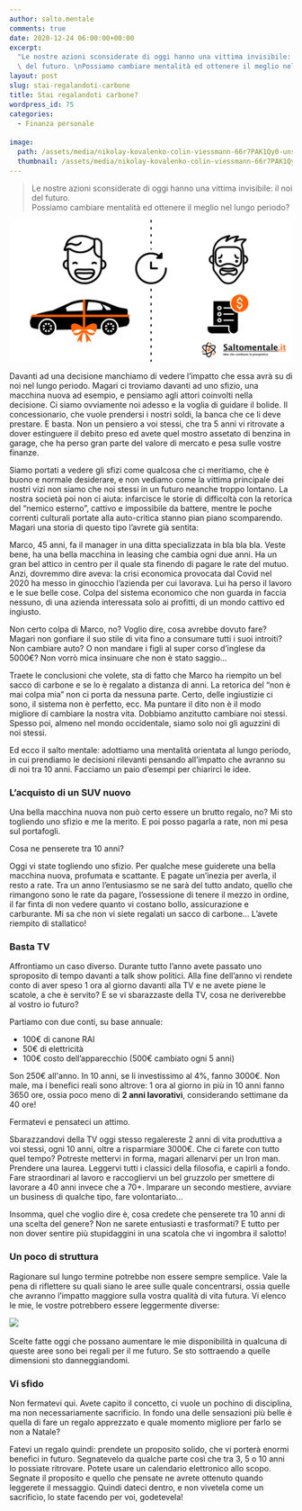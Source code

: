 ```yaml
---
author: salto.mentale
comments: true
date: 2020-12-24 06:00:00+00:00
excerpt:
  "Le nostre azioni sconsiderate di oggi hanno una vittima invisibile: il noi\
  \ del futuro. \nPossiamo cambiare mentalità ed ottenere il meglio nel lungo periodo?"
layout: post
slug: stai-regalandoti-carbone
title: Stai regalandoti carbone?
wordpress_id: 75
categories:
  - Finanza personale

image:
  path: /assets/media/nikolay-kovalenko-colin-viessmann-66r7PAK1Qy0-unsplash-1.jpg
  thumbnail: /assets/media/nikolay-kovalenko-colin-viessmann-66r7PAK1Qy0-unsplash-1.jpg
---
```


> Le nostre azioni sconsiderate di oggi hanno una vittima invisibile: il noi del futuro.   
Possiamo cambiare mentalità ed ottenere il meglio nel lungo periodo?


![](/assets/media/Stai-regalandoti-carbone.png)

Davanti ad una decisione manchiamo di vedere l’impatto che essa avrà su di noi nel lungo periodo. Magari ci troviamo davanti ad uno sfizio, una macchina nuova ad esempio, e pensiamo agli attori coinvolti nella decisione. Ci siamo ovviamente noi adesso e la voglia di guidare il bolide. Il concessionario, che vuole prendersi i nostri soldi, la banca che ce li deve prestare. E basta. Non un pensiero a voi stessi, che tra 5 anni vi ritrovate a dover estinguere il debito preso ed avete quel mostro assetato di benzina in garage, che ha perso gran parte del valore di mercato e pesa sulle vostre finanze.

Siamo portati a vedere gli sfizi come qualcosa che ci meritiamo, che è buono e normale desiderare, e non vediamo come la vittima principale dei nostri vizi non siamo che noi stessi in un futuro neanche troppo lontano. La nostra società poi non ci aiuta: infarcisce le storie di difficoltà con la retorica del “nemico esterno”, cattivo e impossibile da battere, mentre le poche correnti culturali portate alla auto-critica stanno pian piano scomparendo. Magari una storia di questo tipo l’avrete già sentita:

Marco, 45 anni, fa il manager in una ditta specializzata in bla bla bla. Veste bene, ha una bella macchina in leasing che cambia ogni due anni. Ha un gran bel attico in centro per il quale sta finendo di pagare le rate del mutuo. Anzi, dovremmo dire aveva: la crisi economica provocata dal Covid nel 2020 ha messo in ginocchio l’azienda per cui lavorava. Lui ha perso il lavoro e le sue belle cose. Colpa del sistema economico che non guarda in faccia nessuno, di una azienda interessata solo ai profitti, di un mondo cattivo ed ingiusto.

Non certo colpa di Marco, no? Voglio dire, cosa avrebbe dovuto fare? Magari non gonfiare il suo stile di vita fino a consumare tutti i suoi introiti? Non cambiare auto? O non mandare i figli al super corso d’inglese da 5000€? Non vorrò mica insinuare che non è stato saggio...

Traete le conclusioni che volete, sta di fatto che Marco ha riempito un bel sacco di carbone e se lo è regalato a distanza di anni. La retorica del “non è mai colpa mia” non ci porta da nessuna parte. Certo, delle ingiustizie ci sono, il sistema non è perfetto, ecc. Ma puntare il dito non è il modo migliore di cambiare la nostra vita. Dobbiamo anzitutto cambiare noi stessi. Spesso poi, almeno nel mondo occidentale, siamo solo noi gli aguzzini di noi stessi.

Ed ecco il salto mentale: adottiamo una mentalità orientata al lungo periodo, in cui prendiamo le decisioni rilevanti pensando all’impatto che avranno su di noi tra 10 anni. Facciamo un paio d’esempi per chiarirci le idee.

### L’acquisto di un SUV nuovo

Una bella macchina nuova non può certo essere un brutto regalo, no? Mi sto togliendo uno sfizio e me la merito. E poi posso pagarla a rate, non mi pesa sul portafogli.

Cosa ne penserete tra 10 anni?

Oggi vi state togliendo uno sfizio. Per qualche mese guiderete una bella macchina nuova, profumata e scattante. E pagate un’inezia per averla, il resto a rate. Tra un anno l’entusiasmo se ne sarà del tutto andato, quello che rimangono sono le rate da pagare, l’ossessione di tenere il mezzo in ordine, il far finta di non vedere quanto vi costano bollo, assicurazione e carburante. Mi sa che non vi siete regalati un sacco di carbone… L’avete riempito di stallatico!

### Basta TV

Affrontiamo un caso diverso. Durante tutto l’anno avete passato uno sproposito di tempo davanti a talk show politici. Alla fine dell’anno vi rendete conto di aver speso 1 ora al giorno davanti alla TV e ne avete piene le scatole, a che è servito? E se vi sbarazzaste della TV, cosa ne deriverebbe al vostro io futuro?

Partiamo con due conti, su base annuale:

- 100€ di canone RAI
- 50€ di elettricità
- 100€ costo dell’apparecchio (500€ cambiato ogni 5 anni)

Son 250€ all'anno. In 10 anni, se li investissimo al 4%, fanno 3000€. Non male, ma i benefici reali sono altrove: 1 ora al giorno in più in 10 anni fanno 3650 ore, ossia poco meno di **2 anni lavorativi**, considerando settimane da 40 ore!

Fermatevi e pensateci un attimo.

Sbarazzandovi della TV oggi stesso regalereste 2 anni di vita produttiva a voi stessi, ogni 10 anni, oltre a risparmiare 3000€. Che ci farete con tutto quel tempo? Potreste mettervi in forma, magari allenarvi per un Iron man. Prendere una laurea. Leggervi tutti i classici della filosofia, e capirli a fondo. Fare straordinari al lavoro e raccogliervi un bel gruzzolo per smettere di lavorare a 40 anni invece che a 70+. Imparare un secondo mestiere, avviare un business di qualche tipo, fare volontariato…

Insomma, quel che voglio dire è, cosa credete che penserete tra 10 anni di una scelta del genere? Non ne sarete entusiasti e trasformati? E tutto per non dover sentire più stupidaggini in una scatola che vi ingombra il salotto!

### Un poco di struttura

Ragionare sul lungo termine potrebbe non essere sempre semplice. Vale la pena di riflettere su quali siano le aree sulle quale concentrarsi, ossia quelle che avranno l’impatto maggiore sulla vostra qualità di vita futura. Vi elenco le mie, le vostre potrebbero essere leggermente diverse:

![](/assets/media/Stai-regalandoti-carbone-–-Categorie.png)

Scelte fatte oggi che possano aumentare le mie disponibilità in qualcuna di queste aree sono bei regali per il me futuro. Se sto sottraendo a quelle dimensioni sto danneggiandomi.

### Vi sfido

Non fermatevi qui. Avete capito il concetto, ci vuole un pochino di disciplina, ma non necessariamente sacrificio. In fondo una delle sensazioni più belle è quella di fare un regalo apprezzato e quale momento migliore per farlo se non a Natale?

Fatevi un regalo quindi: prendete un proposito solido, che vi porterà enormi benefici in futuro. Segnatevelo da qualche parte così che tra 3, 5 o 10 anni lo possiate ritrovare. Potete usare un calendario elettronico allo scopo. Segnate il proposito e quello che pensate ne avrete ottenuto quando leggerete il messaggio. Quindi dateci dentro, e non vivetela come un sacrificio, lo state facendo per voi, godetevela!
